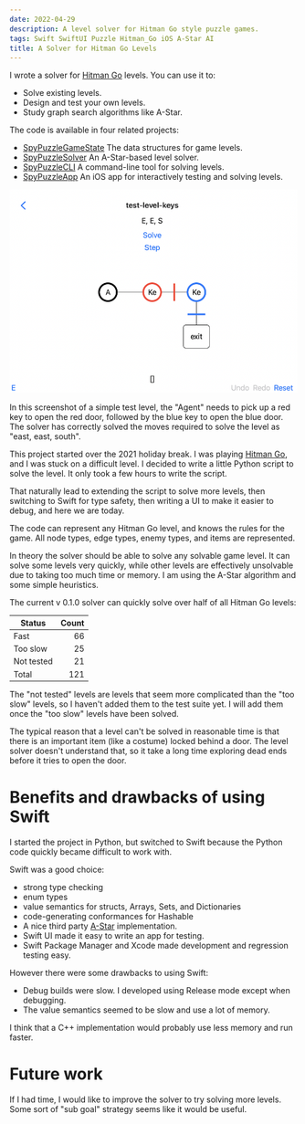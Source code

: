 ```yaml
---
date: 2022-04-29
description: A level solver for Hitman Go style puzzle games.
tags: Swift SwiftUI Puzzle Hitman_Go iOS A-Star AI
title: A Solver for Hitman Go Levels
---
```


I wrote a solver for [Hitman Go](https://en.wikipedia.org/wiki/Hitman_Go)
levels. You can use it to:

+ Solve existing levels.
+ Design and test your own levels.
+ Study graph search algorithms like A-Star.

The code is available in four related projects:

+ [SpyPuzzleGameState](https://github.com/jackpal/SpyPuzzleGameState)
The data structures for game levels.
+ [SpyPuzzleSolver](https://github.com/jackpal/SpyPuzzleSolver) An A-Star-based level solver.
+ [SpyPuzzleCLI](https://github.com/jackpal/SpyPuzzleCLI) A command-line tool for solving levels.
+ [SpyPuzzleApp](https://github.com/jackpal/SpyPuzzleApp) An iOS app for interactively testing and solving levels.

![Screenshot of Spy Puzzle App](/assets/posts/2022-04-29-SpyPuzzleApp.png)

In this screenshot of a simple test level, the "Agent" needs to pick up
a red key to open the red door, followed by the blue key to open the blue
door. The solver has correctly solved the moves required to solve the
level as "east, east, south".

<!--more-->

This project started over the 2021 holiday break. I was playing
[Hitman Go](https://en.wikipedia.org/wiki/Hitman_Go), and I was stuck on
a difficult level. I decided to write a little Python script to solve the
level. It only took a few hours to write the script.

That naturally lead to extending the script to solve more levels, then
switching to Swift for type safety, then writing a UI to make it
easier to debug, and here we are today.

The code can represent any Hitman Go level, and knows the rules for the
game. All node types, edge types, enemy types, and items are represented.

In theory the solver should be able to
solve any solvable game level. It can solve some levels very quickly,
while other levels are effectively unsolvable due to taking too much time or
memory. I am using the A-Star algorithm and some simple heuristics.

The current v 0.1.0 solver can quickly solve over half of all Hitman Go levels:

Status     | Count
------     | ----:
Fast       |  66
Too slow   |  25
Not tested |  21
Total      | 121

The "not tested" levels are levels that seem more complicated than the
"too slow" levels, so I haven't added them to the test suite yet. I will
add them once the "too slow" levels have been solved.

The typical reason that a level can't be solved in reasonable time is that
there is an important item (like a costume) locked behind a door. The
level solver doesn't understand that, so it take a long time exploring
dead ends before it tries to open the door.

# Benefits and drawbacks of using Swift

I started the project in Python, but switched to Swift because the Python
code quickly became difficult to work with.

Swift was a good choice:

+ strong type checking
+ enum types
+ value semantics for structs, Arrays, Sets, and Dictionaries
+ code-generating conformances for Hashable
+ A nice third party [A-Star](https://github.com/Dev1an/A-Star) implementation.
+ Swift UI made it easy to write an app for testing.
+ Swift Package Manager and Xcode made development and regression testing easy.

However there were some drawbacks to using Swift:

- Debug builds were slow. I developed using Release mode except when debugging.
- The value semantics seemed to be slow and use a lot of memory.

I think that a C++ implementation would probably
use less memory and run faster.

# Future work

If I had time, I would like to improve the solver to try solving more
levels. Some sort of "sub goal" strategy seems like it would be useful.
